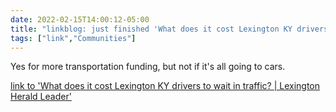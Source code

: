 ```yaml
---
date: 2022-02-15T14:00:12-05:00
title: "linkblog: just finished 'What does it cost Lexington KY drivers to wait in traffic? | Lexington Herald Leader'"
tags: ["link","Communities"]
---
```

Yes for more transportation funding, but not if it's all going to cars.
 
[link to 'What does it cost Lexington KY drivers to wait in traffic? | Lexington Herald Leader'](https://www.kentucky.com/news/local/counties/fayette-county/article258418128.html)
